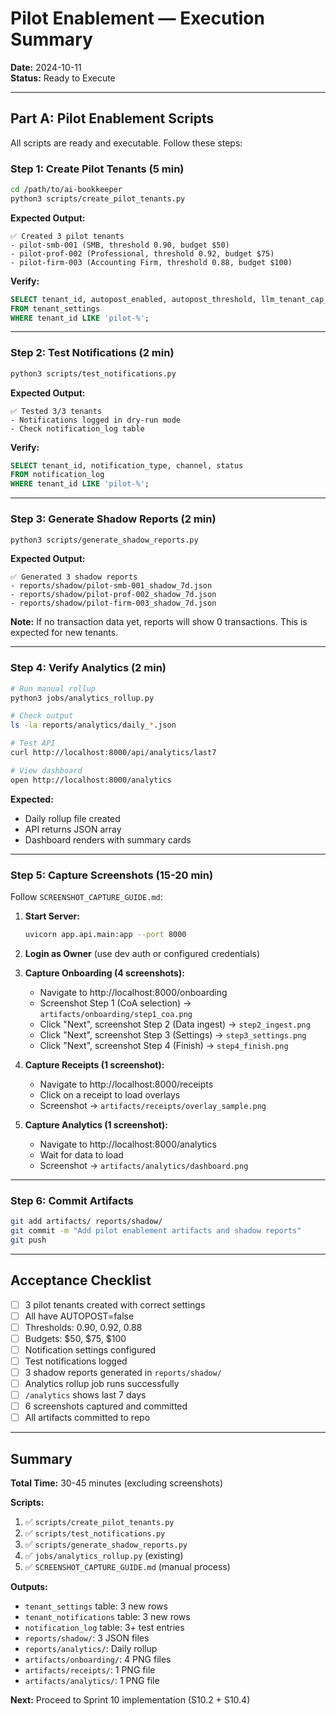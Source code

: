 # Pilot Enablement — Execution Summary

**Date:** 2024-10-11  
**Status:** Ready to Execute

---

## Part A: Pilot Enablement Scripts

All scripts are ready and executable. Follow these steps:

### Step 1: Create Pilot Tenants (5 min)

```bash
cd /path/to/ai-bookkeeper
python3 scripts/create_pilot_tenants.py
```

**Expected Output:**
```
✅ Created 3 pilot tenants
- pilot-smb-001 (SMB, threshold 0.90, budget $50)
- pilot-prof-002 (Professional, threshold 0.92, budget $75)  
- pilot-firm-003 (Accounting Firm, threshold 0.88, budget $100)
```

**Verify:**
```sql
SELECT tenant_id, autopost_enabled, autopost_threshold, llm_tenant_cap_usd 
FROM tenant_settings 
WHERE tenant_id LIKE 'pilot-%';
```

---

### Step 2: Test Notifications (2 min)

```bash
python3 scripts/test_notifications.py
```

**Expected Output:**
```
✅ Tested 3/3 tenants
- Notifications logged in dry-run mode
- Check notification_log table
```

**Verify:**
```sql
SELECT tenant_id, notification_type, channel, status 
FROM notification_log 
WHERE tenant_id LIKE 'pilot-%';
```

---

### Step 3: Generate Shadow Reports (2 min)

```bash
python3 scripts/generate_shadow_reports.py
```

**Expected Output:**
```
✅ Generated 3 shadow reports
- reports/shadow/pilot-smb-001_shadow_7d.json
- reports/shadow/pilot-prof-002_shadow_7d.json
- reports/shadow/pilot-firm-003_shadow_7d.json
```

**Note:** If no transaction data yet, reports will show 0 transactions. This is expected for new tenants.

---

### Step 4: Verify Analytics (2 min)

```bash
# Run manual rollup
python3 jobs/analytics_rollup.py

# Check output
ls -la reports/analytics/daily_*.json

# Test API
curl http://localhost:8000/api/analytics/last7

# View dashboard
open http://localhost:8000/analytics
```

**Expected:**
- Daily rollup file created
- API returns JSON array
- Dashboard renders with summary cards

---

### Step 5: Capture Screenshots (15-20 min)

Follow `SCREENSHOT_CAPTURE_GUIDE.md`:

1. **Start Server:**
   ```bash
   uvicorn app.api.main:app --port 8000
   ```

2. **Login as Owner** (use dev auth or configured credentials)

3. **Capture Onboarding (4 screenshots):**
   - Navigate to http://localhost:8000/onboarding
   - Screenshot Step 1 (CoA selection) → `artifacts/onboarding/step1_coa.png`
   - Click "Next", screenshot Step 2 (Data ingest) → `step2_ingest.png`
   - Click "Next", screenshot Step 3 (Settings) → `step3_settings.png`
   - Click "Next", screenshot Step 4 (Finish) → `step4_finish.png`

4. **Capture Receipts (1 screenshot):**
   - Navigate to http://localhost:8000/receipts
   - Click on a receipt to load overlays
   - Screenshot → `artifacts/receipts/overlay_sample.png`

5. **Capture Analytics (1 screenshot):**
   - Navigate to http://localhost:8000/analytics
   - Wait for data to load
   - Screenshot → `artifacts/analytics/dashboard.png`

---

### Step 6: Commit Artifacts

```bash
git add artifacts/ reports/shadow/
git commit -m "Add pilot enablement artifacts and shadow reports"
git push
```

---

## Acceptance Checklist

- [ ] 3 pilot tenants created with correct settings
- [ ] All have AUTOPOST=false
- [ ] Thresholds: 0.90, 0.92, 0.88
- [ ] Budgets: $50, $75, $100
- [ ] Notification settings configured
- [ ] Test notifications logged
- [ ] 3 shadow reports generated in `reports/shadow/`
- [ ] Analytics rollup job runs successfully
- [ ] `/analytics` shows last 7 days
- [ ] 6 screenshots captured and committed
- [ ] All artifacts committed to repo

---

## Summary

**Total Time:** 30-45 minutes (excluding screenshots)

**Scripts:**
1. ✅ `scripts/create_pilot_tenants.py`
2. ✅ `scripts/test_notifications.py`
3. ✅ `scripts/generate_shadow_reports.py`
4. ✅ `jobs/analytics_rollup.py` (existing)
5. ✅ `SCREENSHOT_CAPTURE_GUIDE.md` (manual process)

**Outputs:**
- `tenant_settings` table: 3 new rows
- `tenant_notifications` table: 3 new rows
- `notification_log` table: 3+ test entries
- `reports/shadow/`: 3 JSON files
- `reports/analytics/`: Daily rollup
- `artifacts/onboarding/`: 4 PNG files
- `artifacts/receipts/`: 1 PNG file
- `artifacts/analytics/`: 1 PNG file

**Next:** Proceed to Sprint 10 implementation (S10.2 + S10.4)

